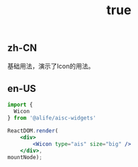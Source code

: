 ﻿---
order: 0
title:
  zh-CN: 基本
  en-US: Basic
---

## zh-CN

基础用法，演示了Icon的用法。

## en-US


````jsx
import {
  Wicon
} from '@alife/aisc-widgets'

ReactDOM.render(
    <div>
        <Wicon type="ais" size="big" />
    </div>,
mountNode);
````
